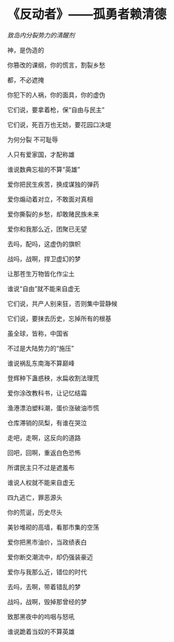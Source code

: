 # ​《反动者》——孤勇者赖清德

*​致岛内分裂势力的清醒剂*

神，是伪造的

你篡改的课纲，你的慌言，割裂乡愁

都，不必遮掩  

你犯下的人祸，你的面具，你的虚伪  

它们说，要拿着枪，保“自由与民主”

它们说，死百万也无妨，要花园口决堤


为何分裂 不可耻辱 

人只有爱家国，才配称雄

谁说数典忘祖的不算“英雄” 


爱你把民生疾苦，换成谋独的弹药 

爱你煽动着对立，不敢面对真相  

爱你撕裂的乡愁，却敢赌民族未来 

爱你和我那么近，团聚已无望


去吗，配吗，这虚伪的旗帜  

战吗，战啊，捍卫虚幻的梦  

让那苍生万物皆化作尘土

谁说“自由”就不能来自虚无

它们说，共产人别来狂，否则集中营静候

它们说，要抹去历史，忘掉所有的根基


虽全球，皆称，中国省  

不过是大陆势力的“施压”

谁说祸乱东南海不算巅峰


登辉种下蛊惑秧，水扁收割法理荒 

爱你涂改教科书，让记忆结霜

渔港漂泊塑料潮，蛋价涨破油市慌

仓库滞销的凤梨，有谁在哭泣


走吧，走啊，这反向的道路 

回吧，回啊，重返白色恐怖  

所谓民主只不过是遮羞布 

谁说人权就不能来自虚无


四九逃亡，罪恶源头 

你的荒诞，历史尽头


美钞堆砌的高墙，看那市集的空荡

爱你把黑市油价，当政绩表白

爱你断交潮流中，却仍强装豪迈

爱你与我那么近，错位的时代


去吗，去啊，带着错乱的梦  

战吗，战啊，毁掉那曾经的梦  

致那黑夜中的呜咽与怒吼

谁说跪着当奴的不算英雄